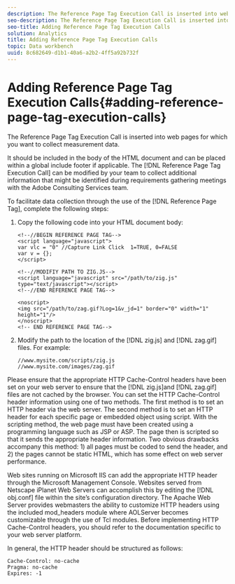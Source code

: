 ```yaml
---
description: The Reference Page Tag Execution Call is inserted into web pages for which you want to collect measurement data.
seo-description: The Reference Page Tag Execution Call is inserted into web pages for which you want to collect measurement data.
seo-title: Adding Reference Page Tag Execution Calls
solution: Analytics
title: Adding Reference Page Tag Execution Calls
topic: Data workbench
uuid: 8c682649-d1b1-40a6-a2b2-4ff5a92b732f
---
```


# Adding Reference Page Tag Execution Calls{#adding-reference-page-tag-execution-calls}

The Reference Page Tag Execution Call is inserted into web pages for which you want to collect measurement data.

 It should be included in the body of the HTML document and can be placed within a global include footer if applicable. The [!DNL Reference Page Tag Execution Call] can be modified by your team to collect additional information that might be identified during requirements gathering meetings with the Adobe Consulting Services team.

To facilitate data collection through the use of the [!DNL Reference Page Tag], complete the following steps:

1. Copy the following code into your HTML document body: 

   ```
   <!--//BEGIN REFERENCE PAGE TAG--> 
   <script language="javascript"> 
   var vlc = "0" //Capture Link Click  1=TRUE, 0=FALSE 
   var v = {}; 
   </script> 
    
   <!--//MODIFIY PATH TO ZIG.JS--> 
   <script language="javascript" src="/path/to/zig.js" type="text/javascript"></script> 
   <!--//END REFERENCE PAGE TAG--> 
    
   <noscript> 
   <img src="/path/to/zag.gif?Log=1&v_jd=1" border="0" width="1" height="1"/> 
   </noscript> 
   <!-- END REFERENCE PAGE TAG-->
   ```

1. Modify the path to the location of the [!DNL zig.js] and [!DNL zag.gif] files. For example: 

   ```
   //www.mysite.com/scripts/zig.js 
   //www.mysite.com/images/zag.gif 
   
   ```

Please ensure that the appropriate HTTP Cache-Control headers have been set on your web server to ensure that the [!DNL zig.js]and [!DNL zag.gif] files are not cached by the browser. You can set the HTTP Cache-Control header information using one of two methods. The first method is to set an HTTP header via the web server. The second method is to set an HTTP header for each specific page or embedded object using script. With the scripting method, the web page must have been created using a programming language such as JSP or ASP. The page then is scripted so that it sends the appropriate header information. Two obvious drawbacks accompany this method: 1) all pages must be coded to send the header, and 2) the pages cannot be static HTML, which has some effect on web server performance.

Web sites running on Microsoft IIS can add the appropriate HTTP header through the Microsoft Management Console. Websites served from Netscape iPlanet Web Servers can accomplish this by editing the [!DNL obj.conf] file within the site’s configuration directory. The Apache Web Server provides webmasters the ability to customize HTTP headers using the included mod_headers module where AOLServer becomes customizable through the use of Tcl modules. Before implementing HTTP Cache-Control headers, you should refer to the documentation specific to your web server platform.

In general, the HTTP header should be structured as follows: 

```
Cache-Control: no-cache 
Pragma: no-cache 
Expires: -1
```

